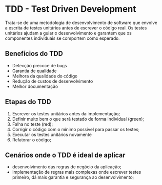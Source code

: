 # TDD - Test Driven Development

Trata-se de uma metodologia de desenvolvimento de software que envolve a escrita de testes unitários antes de escrever o código real. Os testes unitários ajudam a guiar o desenvolvimento e garantem que os componentes individuais se comportem como esperado.

## Benefícios do TDD

- Detecção precoce de bugs
- Garantia de qualidade
- Melhora da qualidade do código
- Redução de custos de desenvolvimento
- Melhor documentação

## Etapas do TDD

1. Escrever os testes unitários antes da implementação;
2. Definir muito bem o que será testado de forma individual (green);
3. Falha no teste (red);
4. Corrigir o código com o mínimo possível para passar os testes;
5. Executar os testes unitários novamente
6. Refatorar o código;

## Cenários onde o TDD é ideal de aplicar

- desenvolvimento das regras de negócio da aplicação;
- Implementação de regras mais complexas onde escrever testes primeiro, dá mais garantia e segurança ao desenvolvimento;
